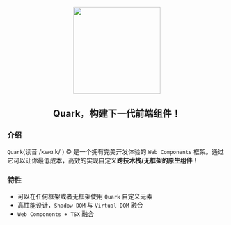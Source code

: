 
<p align="center">
  <a href="https://quark-design.hellobike.com/">
    <img width="200" src="https://user-images.githubusercontent.com/14307551/197440754-08db4379-eb0f-4808-890d-690355e6e8d2.png">
  </a>
</p>
<h2 align="center"> Quark，构建下一代前端组件！ </h2>

### 介绍

`Quark`(读音 /kwɑːk/ ) © 是一个拥有完美开发体验的 `Web Components` 框架。通过它可以让你最低成本，高效的实现自定义**跨技术栈/无框架的原生组件**！


### 特性

* 可以在任何框架或者无框架使用 `Quark` 自定义元素
* 高性能设计，`Shadow DOM` 与 `Virtual DOM` 融合
* `Web Components + TSX` 融合
